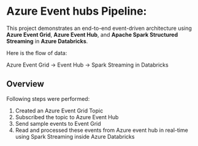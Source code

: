 # Azure Event hubs Pipeline:

This project demonstrates an end-to-end event-driven architecture using **Azure Event Grid**, **Azure Event Hub**, and **Apache Spark Structured Streaming** in **Azure Databricks**.

Here is the flow of data:

Azure Event Grid -> Event Hub -> Spark Streaming in Databricks

## Overview

Following steps were performed:

1. Created an Azure Event Grid Topic
2. Subscribed the topic to Azure Event Hub
3. Send sample events to Event Grid
4. Read and processed these events from Azure event hub in real-time using Spark Streaming inside Azure Databricks